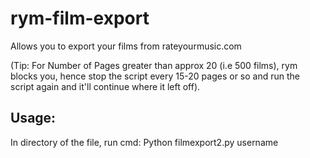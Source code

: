 # rym-film-export
Allows you to export your films from rateyourmusic.com

(Tip: For Number of Pages greater than approx 20 (i.e 500 films), rym blocks you, hence stop the script every 15-20 pages or so and run the script again and it'll continue where it left off).

## Usage:

In directory of the file, run cmd:
Python filmexport2.py username
